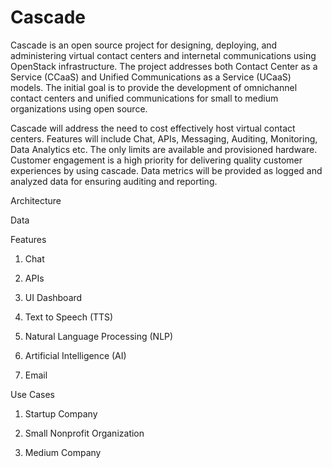 # Cascade

Cascade is an open source project for designing, deploying, and administering virtual contact centers and internetal communications using OpenStack infrastructure. The project addresses both Contact Center as a Service (CCaaS) and Unified Communications as a Service (UCaaS) models.
The initial goal is to provide the development of omnichannel contact centers and unified communications for small to medium organizations using open source.

Cascade will address the need to cost effectively host virtual contact centers. Features will include Chat, APIs, Messaging, Auditing, Monitoring, Data Analytics etc. 
The only limits are available and provisioned hardware.
Customer engagement is a high priority for delivering quality customer experiences by using cascade. Data metrics will be provided as logged and analyzed data  for ensuring auditing and reporting.

Architecture



Data

Features

1. Chat

2. APIs

3. UI Dashboard

4. Text to Speech (TTS)

5. Natural Language Processing (NLP)

6. Artificial Intelligence (AI)

7. Email 






Use Cases

1. Startup Company

2. Small Nonprofit Organization 

3. Medium Company


